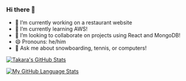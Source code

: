 ### Hi there 👋

- 🔭 I’m currently working on a restaurant website
- 🌱 I’m currently learning AWS!
- 👯 I’m looking to collaborate on projects using React and MongoDB! 
- 😄 Pronouns: he/him
- 💬 Ask me about snowboarding, tennis, or computers!

[![Takara's GitHub Stats](https://github-readme-stats.vercel.app/api/?username=truont2&count_private=true&theme=tokyonight&show_icons=true)]()

[![My GitHub Language Stats](https://github-readme-stats.vercel.app/api/top-langs/?username=truont2&show_icons=true&layout=compact&theme=tokyonight)]()
<!--
**truont2/truont2** is a ✨ _special_ ✨ repository because its `README.md` (this file) appears on your GitHub profile.

Here are some ideas to get you started:

- 🔭 I’m currently working on ...
- 🌱 I’m currently learning ...
- 👯 I’m looking to collaborate on ...
- 🤔 I’m looking for help with ...
- 💬 Ask me about ...
- 📫 How to reach me: ...
- 😄 Pronouns: ...
- ⚡ Fun fact: ...
-->
